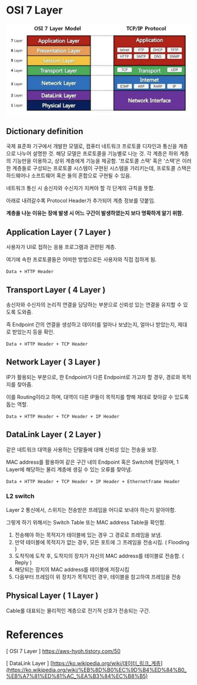 # OSI 7 Layer

![Untitled](../../images/osi-model.png)

## Dictionary definition

<aside>
국제 표준화 기구에서 개발한 모델로, 컴퓨터 네트워크 프로토콜 디자인과 통신을 계층으로 나누어 설명한 것. 해당 모델은 프로토콜을 기능별로 나눈 것.
각 계층은 하위 계층의 기능만을 이용하고, 상위 계층에게 기능을 제공함.
’프로토콜 스택’ 혹은 ‘스택’은 이러한 계층들로 구성되는 프로토콜 시스템이 구현된 시스템을 가리키는데, 프로토콜 스택은 하드웨어나 소프트웨어 혹은 둘의 혼합으로 구현될 수 있음.

</aside>

네트워크 통신 시 송신자와 수신자가 지켜야 할 각 단계의 규칙을 뜻함.

아래로 내려갈수록 Protocol Header가 추가되어 계층 정보를 덧붙임.

**계층을 나눈 이유는 장애 발생 시 어느 구간이 발생하였는지 보다 명확하게 알기 위함.**

## Application Layer ( 7 Layer )

사용자가 UI로 접하는 응용 프로그램과 관련된 계층.

여기에 속한 프로토콜들은 어떠한 방법으로든 사용자와 직접 접하게 됨.

`Data + HTTP Header`

## Transport Layer ( 4 Layer )

송신자와 수신자의 논리적 연결을 담당하는 부분으로 신뢰성 있는 연결을 유지할 수 있도록 도와줌.

즉 Endpoint 간의 연결을 생성하고 데이터를 얼마나 보냈는지, 얼마나 받았는지, 제대로 받았는지 등을 확인.

`Data + HTTP Header + TCP Header`

## Network Layer ( 3 Layer )

IP가 활용되는 부분으로, 한 Endpoint가 다른 Endpoint로 가고자 할 경우, 경로와 목적지를 찾아줌.

이를 Routing이라고 하며, 대역이 다른 IP들이 목적지를 향해 제대로 찾아갈 수 있도록 돕는 역할.

`Data + HTTP Header + TCP Header + IP Header`

## DataLink Layer ( 2 Layer )

같은 네트워크 대역을 사용하는 단말들에 대해 신뢰성 있는 전송을 보장.

MAC address를 활용하여 같은 구간 내의 Endpoint 혹은 Switch에 전달하며, 1 Layer에 해당하는 물리 계층에 생길 수 있는 오류를 찾아냄.

`Data + HTTP Header + TCP Header + IP Header + Ethernetframe Header`

### L2 switch

Layer 2 통신에서, 스위치는 전송받은 프레임을 어디로 보내야 하는지 알아야함.

그렇게 하기 위해서는 Switch Table 또는 MAC address Table을 확인함.

1. 전송해야 하는 목적지가 테이블에 있는 경우 그 경로로 프레임을 보냄.
2. 만약 테이블에 목적지가 없는 경우, 모든 포트에 그 프레임을 전송시킴. ( Flooding )
3. 도착직에 도착 후, 도착지의 장치가 자신의 MAC address를 테이블로 전송함. ( Reply )
4. 해당되는 장치의 MAC address를 테이블에 저장시킴
5. 다음부터 프레임이 위 장치가 목적지인 경우, 테이블을 참고하여 프레임을 전송

## Physical Layer ( 1 Layer )

Cable롤 대표되는 물리적인 계층으로 전기적 신호가 전송되는 구간.

# References

[ OSI 7 Layer ] https://aws-hyoh.tistory.com/50

[ DataLink Layer ] [https://ko.wikipedia.org/wiki/데이터_링크_계층](https://ko.wikipedia.org/wiki/%EB%8D%B0%EC%9D%B4%ED%84%B0_%EB%A7%81%ED%81%AC_%EA%B3%84%EC%B8%B5)